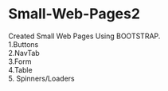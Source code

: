 # Small-Web-Pages2
Created Small Web Pages Using BOOTSTRAP.
<br>
1.Buttons
<br>
2.NavTab
<br>
3.Form
<br>
4.Table
<br>
5. Spinners/Loaders
